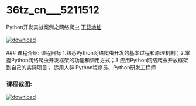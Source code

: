 # 36tz_cn___5211512
Python开发实战案例之网络爬虫
[下载地址](http://www.36tz.cn/article/5211512 "下载地址")
<br/></br>[![download](http://36tz.cn/muke_img/2020_03_2-146-300x197.png "下载地址")](http://www.36tz.cn/article/5211512 "下载地址")
<br/></br>### 课程介绍:
课程目标
1.熟悉Python网络爬虫开发的基本过程和原理机制；2.掌握Python网络爬虫开发框架的功能和调用方式；3.应用Python网络爬虫开放框架到自己的实际项目；
适用人群
Python程序员、Python研发工程师

### 课程截图:
[![download](http://36tz.cn/muke_img/2020_03_1-154.png "下载地址")](http://www.36tz.cn/article/5211512 "下载地址")
